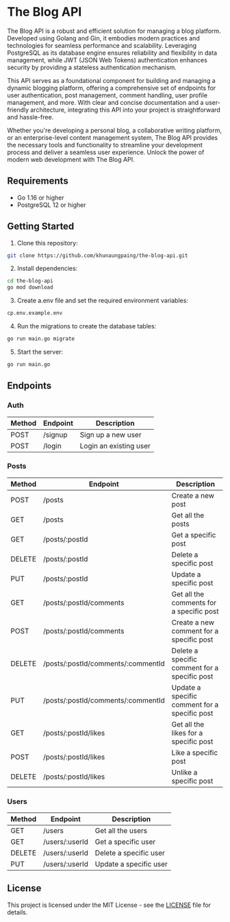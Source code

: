 # The Blog API

The Blog API is a robust and efficient solution for managing a blog platform. Developed using Golang and Gin, it embodies modern practices and technologies for seamless performance and scalability. Leveraging PostgreSQL as its database engine ensures reliability and flexibility in data management, while JWT (JSON Web Tokens) authentication enhances security by providing a stateless authentication mechanism.

This API serves as a foundational component for building and managing a dynamic blogging platform, offering a comprehensive set of endpoints for user authentication, post management, comment handling, user profile management, and more. With clear and concise documentation and a user-friendly architecture, integrating this API into your project is straightforward and hassle-free.

Whether you're developing a personal blog, a collaborative writing platform, or an enterprise-level content management system, The Blog API provides the necessary tools and functionality to streamline your development process and deliver a seamless user experience. Unlock the power of modern web development with The Blog API.

## Requirements

- Go 1.16 or higher
- PostgreSQL 12 or higher

## Getting Started

1. Clone this repository:

```bash
git clone https://github.com/khunaungpaing/the-blog-api.git
```

2. Install dependencies:

```bash
cd the-blog-api
go mod download
```

3. Create a.env file and set the required environment variables:

```bash
cp.env.example.env
```

4. Run the migrations to create the database tables:

```bash
go run main.go migrate
```

5. Start the server:

```bash
go run main.go
```

## Endpoints

### Auth

| Method | Endpoint               | Description                                                                  |
| ------ | ---------------------- | ---------------------------------------------------------------------------- |
| POST   | /signup                | Sign up a new user                                                           |
| POST   | /login                 | Login an existing user                                                      |

### Posts

| Method | Endpoint               | Description                                                                  |
| ------ | ---------------------- | ---------------------------------------------------------------------------- |
| POST   | /posts                 | Create a new post                                                           |
| GET    | /posts                 | Get all the posts                                                           |
| GET    | /posts/:postId         | Get a specific post                                                         |
| DELETE | /posts/:postId         | Delete a specific post                                                      |
| PUT    | /posts/:postId         | Update a specific post                                                      |
| GET    | /posts/:postId/comments | Get all the comments for a specific post                                     |
| POST   | /posts/:postId/comments | Create a new comment for a specific post                                     |
| DELETE | /posts/:postId/comments/:commentId | Delete a specific comment for a specific post                              |
| PUT    | /posts/:postId/comments/:commentId | Update a specific comment for a specific post                              |
| GET    | /posts/:postId/likes    | Get all the likes for a specific post                                        |
| POST   | /posts/:postId/likes    | Like a specific post                                                        |
| DELETE | /posts/:postId/likes    | Unlike a specific post                                                      |

### Users

| Method | Endpoint               | Description                                                                  |
| ------ | ---------------------- | ---------------------------------------------------------------------------- |
| GET    | /users                 | Get all the users                                                           |
| GET    | /users/:userId         | Get a specific user                                                         |
| DELETE | /users/:userId         | Delete a specific user                                                      |
| PUT    | /users/:userId         | Update a specific user                                                      |

## License

This project is licensed under the MIT License - see the [LICENSE](LICENSE) file for details.